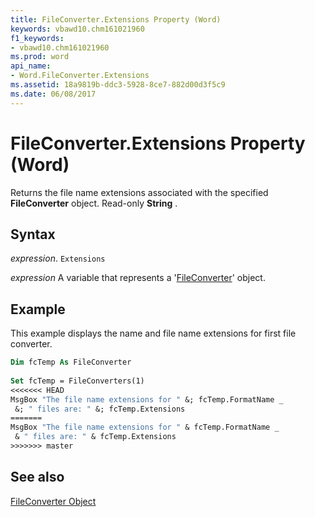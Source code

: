 ```yaml
---
title: FileConverter.Extensions Property (Word)
keywords: vbawd10.chm161021960
f1_keywords:
- vbawd10.chm161021960
ms.prod: word
api_name:
- Word.FileConverter.Extensions
ms.assetid: 18a9819b-ddc3-5928-8ce7-882d00d3f5c9
ms.date: 06/08/2017
---
```



# FileConverter.Extensions Property (Word)

Returns the file name extensions associated with the specified  **FileConverter** object. Read-only **String** .


## Syntax

 _expression_. `Extensions`

 _expression_ A variable that represents a '[FileConverter](Word.FileConverter.md)' object.


## Example

This example displays the name and file name extensions for first file converter.


```vb
Dim fcTemp As FileConverter 
 
Set fcTemp = FileConverters(1) 
<<<<<<< HEAD
MsgBox "The file name extensions for " &; fcTemp.FormatName _ 
 &; " files are: " &; fcTemp.Extensions
=======
MsgBox "The file name extensions for " & fcTemp.FormatName _ 
 & " files are: " & fcTemp.Extensions
>>>>>>> master
```


## See also


[FileConverter Object](Word.FileConverter.md)

